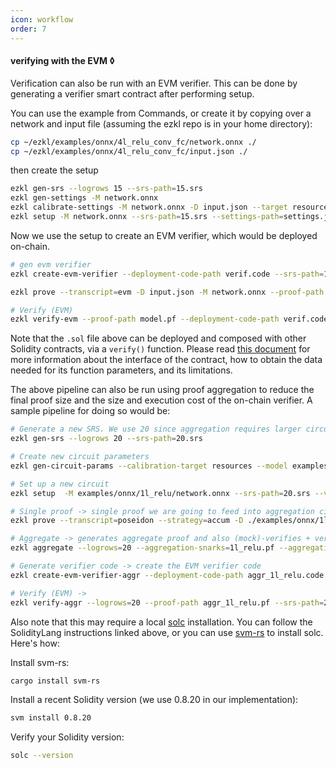 ```yaml
---
icon: workflow
order: 7
---
```

#### verifying with the EVM ◊

Verification can also be run with an EVM verifier. This can be done by generating a verifier smart contract after performing setup.

You can use the example from Commands, or create it by copying over a network and input file (assuming the ezkl repo is in your home directory):
```bash
cp ~/ezkl/examples/onnx/4l_relu_conv_fc/network.onnx ./
cp ~/ezkl/examples/onnx/4l_relu_conv_fc/input.json ./
```
then create the setup
```bash
ezkl gen-srs --logrows 15 --srs-path=15.srs
ezkl gen-settings -M network.onnx
ezkl calibrate-settings -M network.onnx -D input.json --target resources
ezkl setup -M network.onnx --srs-path=15.srs --settings-path=settings.json
```

Now we use the setup to create an EVM verifier, which would be deployed on-chain. 

```bash
# gen evm verifier
ezkl create-evm-verifier --deployment-code-path verif.code --srs-path=15.srs --vk-path vk.key --sol-code-path verif.sol --settings-path=settings.json
```

```bash
ezkl prove --transcript=evm -D input.json -M network.onnx --proof-path model.pf --pk-path pk.key --srs-path=15.srs --settings-path=settings.json 
```

```bash
# Verify (EVM)
ezkl verify-evm --proof-path model.pf --deployment-code-path verif.code
```

Note that the `.sol` file above can be deployed and composed with other Solidity contracts, via a `verify()` function. Please read [this document](https://hackmd.io/QOHOPeryRsOraO7FUnG-tg) for more information about the interface of the contract, how to obtain the data needed for its function parameters, and its limitations.

The above pipeline can also be run using proof aggregation to reduce the final proof size and the size and execution cost of the on-chain verifier. A sample pipeline for doing so would be:

```bash
# Generate a new SRS. We use 20 since aggregation requires larger circuits (more commonly 23+).
ezkl gen-srs --logrows 20 --srs-path=20.srs
```

```bash
# Create new circuit parameters
ezkl gen-circuit-params --calibration-target resources --model examples/onnx/1l_relu/network.onnx --settings-path circuit.json
```

```bash
# Set up a new circuit
ezkl setup  -M examples/onnx/1l_relu/network.onnx --srs-path=20.srs --vk-path=vk.key --pk-path=pk.key --settings-path=circuit.json
```

```bash
# Single proof -> single proof we are going to feed into aggregation circuit. (Mock)-verifies + verifies natively as sanity check
ezkl prove --transcript=poseidon --strategy=accum -D ./examples/onnx/1l_relu/input.json -M ./examples/onnx/1l_relu/network.onnx --proof-path 1l_relu.pf --srs-path=20.srs  --pk-path=pk.key --settings-path=circuit.json
```

```bash
# Aggregate -> generates aggregate proof and also (mock)-verifies + verifies natively as sanity check
ezkl aggregate --logrows=20 --aggregation-snarks=1l_relu.pf --aggregation-vk-paths vk.key --vk-path aggr_1l_relu.vk --proof-path aggr_1l_relu.pf --srs-path=20.srs --settings-paths=circuit.json
```

```bash
# Generate verifier code -> create the EVM verifier code
ezkl create-evm-verifier-aggr --deployment-code-path aggr_1l_relu.code --srs-path=20.srs --vk-path aggr_1l_relu.vk
```

```bash
# Verify (EVM) ->
ezkl verify-aggr --logrows=20 --proof-path aggr_1l_relu.pf --srs-path=20.srs --vk-path aggr_1l_relu.vk
```

Also note that this may require a local [solc](https://docs.soliditylang.org/en/v0.8.17/installing-solidity.html) installation. You can follow the SolidityLang instructions linked above, or you can use [svm-rs](https://github.com/alloy-rs/svm-rs) to install solc. Here's how:

Install svm-rs:
```bash
cargo install svm-rs
```

Install a recent Solidity version (we use 0.8.20 in our implementation):
```bash
svm install 0.8.20
```

Verify your Solidity version:
```bash
solc --version
```

